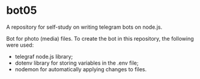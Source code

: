 # bot05

A repository for self-study on writing telegram bots on node.js.

Bot for photo (media) files.
To create the bot in this repository, the following were used:
- telegraf node.js library;
- dotenv library for storing variables in the .env file;
- nodemon for automatically applying changes to files.
